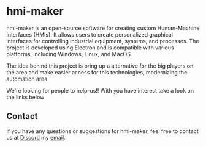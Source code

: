 # hmi-maker

hmi-maker is an open-source software for creating custom Human-Machine Interfaces (HMIs). It allows users to create personalized graphical interfaces for controlling industrial equipment, systems, and processes. The project is developed using Electron and is compatible with various platforms, including Windows, Linux, and MacOS.

The idea behind this project is bring up a alternative for the big players on the area and make easier access for this technologies, modernizing the automation area.

We're looking for people to help-us!! With you have interest take a look on the links below

<!-- ## Installation

To install [Project Name], follow the steps below:

1. Clone the repository using the command:
```
git clone https://github.com/yourusername/yourproject.git
```

2. Navigate to the project directory:
```
cd yourproject
```

3. Install the dependencies:
```
npm install
```

4. Launch the software
```
npm start
```
 -->
<!-- ## Contributing

We're always looking for contributions to make [hmi-maker] even better. If you'd like to contribute, follow the steps below:

1. Fork the project.

2. Create a branch for your contribution:
```
git checkout -b my-contribution
```

3. Make the necessary changes and add tests.

4. Push your changes to your fork:
```
git push origin my-contribution
```

5. Submit a Pull Request to the main repository.

## License

This project is licensed under the [license name] License. See the LICENSE file for more information.
 -->
## Contact

If you have any questions or suggestions for hmi-maker, feel free to contact us at [Discord](https://discord.gg/93JHmjzdXe) my [email](https://github.com/bruno-langer).
